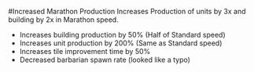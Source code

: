 #Increased Marathon Production
Increases Production of units by 3x and building by 2x in Marathon speed.

- Increases building production by 50% (Half of Standard speed)
- Increases unit production by 200% (Same as Standard speed)
- Increases tile improvement time by 50%
- Decreased barbarian spawn rate (looked like a typo)
